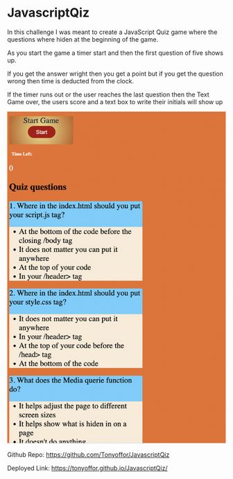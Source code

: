 # JavascriptQiz
In this challenge I was meant to create a JavaScript Quiz game where the questions where hiden at the beginning of the game.

As you start the game a timer start and then the first question of five shows up. 

If you get the answer wright then you get a point but if you get the question wrong then time is deducted from the clock.

If the timer runs out or the user reaches the last question then the Text Game over, the users score and a text box to write their initials will show up


![FinalProduct](./assets/FinalProduct.png)

Github Repo: https://github.com/Tonyoffor/JavascriptQiz

Deployed Link:  https://tonyoffor.github.io/JavascriptQiz/

